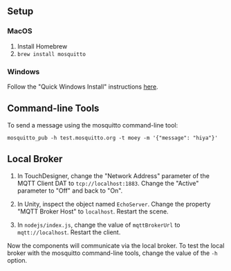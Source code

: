 ## Setup

### MacOS

1. Install Homebrew
2. `brew install mosquitto`

### Windows

Follow the "Quick Windows Install" instructions
[here](http://www.steves-internet-guide.com/install-mosquitto-broker/).

## Command-line Tools

To send a message using the mosquitto command-line tool:

```
mosquitto_pub -h test.mosquitto.org -t moey -m '{"message": "hiya"}'
```

## Local Broker

1. In TouchDesigner, change the "Network Address" parameter of the MQTT Client
   DAT to `tcp://localhost:1883`. Change the "Active" parameter to "Off" and
   back to "On".

2. In Unity, inspect the object named `EchoServer`. Change the property "MQTT
   Broker Host" to `localhost`. Restart the scene.

3. In `nodejs/index.js`, change the value of `mqttBrokerUrl` to
   `mqtt://localhost`. Restart the client.

Now the components will communicate via the local broker. To test the local
broker with the mosquitto command-line tools, change the value of the `-h`
option.
